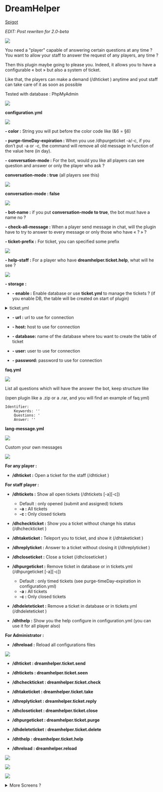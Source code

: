 # DreamHelper

[Spigot](https://www.spigotmc.org/resources/dreamhelper-1-9-1-12-support-db.39072/)

_EDIT: Post rewriten for 2.0-beta_

![](http://i.imgur.com/eP35EEz.png)

You need a "player" capable of answering certain questions at any time ? You want to allow your staff to answer the request of any players, any time ?

Then this plugin maybe going to please you. Indeed, it allows you to have a configurable « bot » but also a system of ticket.

Like that, the players can make a demand (/dhticket <demand-message>) anytime and yout staff can take care of it as soon as possible

Tested with database : PhpMyAdmin

![](http://i.imgur.com/9XnrMq2.png)

**configuration.yml**

![](http://i.imgur.com/7pQw5qW.png)

**- color :**  String you will put before the color code like (&6 = §6)

**- purge-timeDay-expiration :**  When you use /dhpurgeticket -a/-c, if you don’t put -a or -c, the command will remove all old message in function of the value here (in day).

**-** **conversation-mode :**  For the bot, would you like all players can see question and answer or only the player who ask ?

**conversation-mode : true**  (all players see this)

![](http://i.imgur.com/dlMFB5C.png)

**conversation-mode : false**

![](http://i.imgur.com/eGtQg6z.png)

**- bot-name :** if you put  **conversation-mode to true**, the bot must have a name no ?

**- check-all-message :** When a player send message in chat, will the plugin have to try to answer to every message or only those who have « ? » ?

**- ticket-prefix :**  For ticket, you can specified some prefix

![](http://i.imgur.com/rsMnGlc.png)

**- help-staff :**  For a player who have  **dreamhelper.ticket.help**, what will he see ?

![](http://i.imgur.com/IBqU1qf.png)

**- storage :**

- **- enable :**  Enable database or use  **ticket.yml** to manage the tickets ? (if you enable DB, the table will be created on start of plugin)

<details>
	<summary>ticket.yml</summary>
  
![](http://i.imgur.com/tTTr7Ab.png) 
  
</details>

- **- url :** url to use for connection

- **- host:** host to use for connection

- **- database:**  name of the database where tou want to create the table of ticket

- **- user:** user to use for connection

- **- password:** password to use for connection

**faq.yml**

![](http://i.imgur.com/Silztrv.png)

List all questions which will have the answer the bot, keep structure like

(open plugin like a .zip or a .rar, and you will find an example of faq.yml)

    Identifier:
	    Keywords: ''
	    Questions: '
	    Answer: ''

**lang-message.yml**

![](http://i.imgur.com/J5OtH14.png)

Custom your own messages

![](http://i.imgur.com/z6GjoYm.png)

**For any player :**

-   **/dhticket :**  Open a ticket for the staff (/dhticket <your request>)

**For staff player :**

-   **/dhtickets :**  Show all open tickets (/dhtickets [-a][-c])

	- Default : only opened (submit and assigned) tickets 
	- **-a**  **:** All tickets 
	- **-c :**  Only closed tickets

-   **/dhcheckticket :**  Show you a ticket without change his status (/dhcheckticket <number of ticket>)

-   **/dhtaketicket :** Teleport you to ticket, and show it (/dhtaketicket <number of ticket>)

-   **/dhreplyticket :** Answer to a ticket without closing it (/dhreplyticket <number of ticket> <answer to message>)

-   **/dhcloseticket :** Close a ticket (/dhcloseticket <number of ticket>)

-   **/dhpurgeticket :**  Remove ticket in database or in tickets.yml (/dhpurgeticket [-a][-c])
	-  Default : only timed tickets (see purge-timeDay-expiration in  configuration.yml)
	- **-a :**  All tickets
	- **-c :** Only closed tickets

-   **/dhdeleteticket :**  Remove a ticket in database or in tickets.yml (/dhdeleteticket <number of ticket>)

-   **/dhthelp :**  Show you the help configure in configuration.yml (you can use it for all player also)

**For Administrator :**

-   **/dhreload :**  Reload all configurations files

![](http://i.imgur.com/gI1IprT.png)

-   **/dhticket :  dreamhelper.ticket.send**

-   **/dhtickets :  dreamhelper.ticket.seen**

-   **/dhcheckticket :  dreamhelper.ticket.check**

-   **/dhtaketicket :  dreamhelper.ticket.take**

-   **/dhreplyticket :  dreamhelper.ticket.reply**

-   **/dhcloseticket :  dreamhelper.ticket.close**

-   **/dhpurgeticket :  dreamhelper.ticket.purge**

-   **/dhdeleteticket :  dreamhelper.ticket.delete**

-   **/dhthelp :  dreamhelper.ticket.help**

-   **/dhreload :  dreamhelper.reload**

![](http://i.imgur.com/r7oH8Tg.png)

![](http://i.imgur.com/XWDE5U7.png)

![](http://i.imgur.com/Zc7hI3G.png)

<details>
<summary>More Screens ?</summary>

![](http://i.imgur.com/Xqz727U.png)

![](http://i.imgur.com/x8fOKNG.png)  ![](http://i.imgur.com/5looaBD.png)  ![](http://i.imgur.com/5DgLHE3.png)  ![](http://i.imgur.com/RuCDiSf.png)  ![](http://i.imgur.com/9zLO6Tl.png)  ![](http://i.imgur.com/Dxwf4Iy.png)  ![](http://i.imgur.com/96nQsNS.png)  ![](http://i.imgur.com/SAKiC4F.png)  ![](http://i.imgur.com/hNHZz5f.png)  ![](http://i.imgur.com/o0F3xnw.png)  ![](http://i.imgur.com/1znOuHc.png)  ![](http://i.imgur.com/84wR9Vg.png)  ![](http://i.imgur.com/lc0ns5v.png)
</details>
